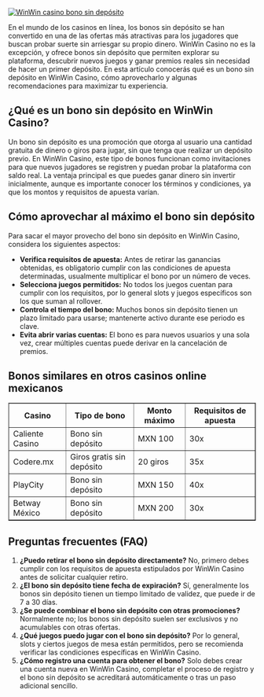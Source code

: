 [![WinWin casino bono sin depósito](https://123-caf.pages.dev/gitsignup.png)](https://vrmoo.ru/Bt82HjjY)

<p>En el mundo de los casinos en línea, los bonos sin depósito se han convertido en una de las ofertas más atractivas para los jugadores que buscan probar suerte sin arriesgar su propio dinero. WinWin Casino no es la excepción, y ofrece bonos sin depósito que permiten explorar su plataforma, descubrir nuevos juegos y ganar premios reales sin necesidad de hacer un primer depósito. En esta artículo conocerás qué es un bono sin depósito en WinWin Casino, cómo aprovecharlo y algunas recomendaciones para maximizar tu experiencia.</p>  <h2>¿Qué es un bono sin depósito en WinWin Casino?</h2> <p>Un bono sin depósito es una promoción que otorga al usuario una cantidad gratuita de dinero o giros para jugar, sin que tenga que realizar un depósito previo. En WinWin Casino, este tipo de bonos funcionan como invitaciones para que nuevos jugadores se registren y puedan probar la plataforma con saldo real. La ventaja principal es que puedes ganar dinero sin invertir inicialmente, aunque es importante conocer los términos y condiciones, ya que los montos y requisitos de apuesta varían.</p>  <h2>Cómo aprovechar al máximo el bono sin depósito</h2> <p>Para sacar el mayor provecho del bono sin depósito en WinWin Casino, considera los siguientes aspectos:</p> <ul> <li><strong>Verifica requisitos de apuesta:</strong> Antes de retirar las ganancias obtenidas, es obligatorio cumplir con las condiciones de apuesta determinadas, usualmente multiplicar el bono por un número de veces.</li> <li><strong>Selecciona juegos permitidos:</strong> No todos los juegos cuentan para cumplir con los requisitos, por lo general slots y juegos específicos son los que suman al rollover.</li> <li><strong>Controla el tiempo del bono:</strong> Muchos bonos sin depósito tienen un plazo limitado para usarse; mantenerte activo durante ese periodo es clave.</li> <li><strong>Evita abrir varias cuentas:</strong> El bono es para nuevos usuarios y una sola vez, crear múltiples cuentas puede derivar en la cancelación de premios.</li> </ul>  <h2>Bonos similares en otros casinos online mexicanos</h2> <table border="1" cellpadding="5" cellspacing="0"> <thead> <tr> <th>Casino</th> <th>Tipo de bono</th> <th>Monto máximo</th> <th>Requisitos de apuesta</th> </tr> </thead> <tbody> <tr> <td>Caliente Casino</td> <td>Bono sin depósito</td> <td>MXN 100</td> <td>30x</td> </tr> <tr> <td>Codere.mx</td> <td>Giros gratis sin depósito</td> <td>20 giros</td> <td>35x</td> </tr> <tr> <td>PlayCity</td> <td>Bono sin depósito</td> <td>MXN 150</td> <td>40x</td> </tr> <tr> <td>Betway México</td> <td>Bono sin depósito</td> <td>MXN 200</td> <td>30x</td> </tr> </tbody> </table>  <h2>Preguntas frecuentes (FAQ)</h2> <ol> <li><strong>¿Puedo retirar el bono sin depósito directamente?</strong> No, primero debes cumplir con los requisitos de apuesta estipulados por WinWin Casino antes de solicitar cualquier retiro.</li> <li><strong>¿El bono sin depósito tiene fecha de expiración?</strong> Sí, generalmente los bonos sin depósito tienen un tiempo limitado de validez, que puede ir de 7 a 30 días.</li> <li><strong>¿Se puede combinar el bono sin depósito con otras promociones?</strong> Normalmente no; los bonos sin depósito suelen ser exclusivos y no acumulables con otras ofertas.</li> <li><strong>¿Qué juegos puedo jugar con el bono sin depósito?</strong> Por lo general, slots y ciertos juegos de mesa están permitidos, pero se recomienda verificar las condiciones específicas en WinWin Casino.</li> <li><strong>¿Cómo registro una cuenta para obtener el bono?</strong> Solo debes crear una cuenta nueva en WinWin Casino, completar el proceso de registro y el bono sin depósito se acreditará automáticamente o tras un paso adicional sencillo.</li> </ol>